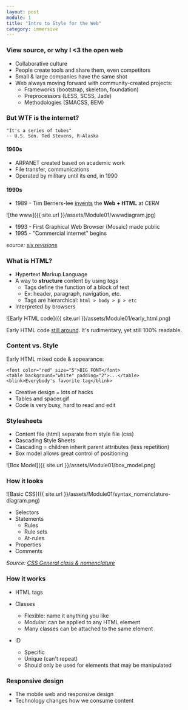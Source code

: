 ```yaml
---
layout: post
module: 1
title: "Intro to Style for the Web"
category: immersive
---
```


### View source, or why I <3 the open web
- Collaborative culture
- People create tools and share them, even competitors
- Small & large companies have the same shot
- Web always moving forward with community-created projects:
	- Frameworks (bootstrap, skeleton, foundation)
	- Preprocessors (LESS, SCSS, Jade)
	- Methodologies (SMACSS, BEM)


### But WTF is the internet?

	"It's a series of tubes"
	-- U.S. Sen. Ted Stevens, R-Alaska

#### 1960s

- ARPANET created based on academic work
- File transfer, communications
- Operated by military until its end, in 1990

#### 1990s

- 1989 - Tim Berners-lee [invents](http://www.w3.org/History/1989/proposal.html) the **Web + HTML** at *CERN*

![the www]({{ site.url }}/assets/Module01/wwwdiagram.jpg)

- 1993 - First Graphical Web Browser (Mosaic) made public
- 1995 - "Commercial internet" begins

*source: [six revisions](http://sixrevisions.com/resources/the-history-of-the-internet-in-a-nutshell/)*
	
### What is HTML?

- **H**yper**t**ext **M**arkup **L**anguage
- A way to **structure** content by using *tags*
	- Tags define the function of a block of text
	- Ex: header, paragraph, navigation, etc.
	- Tags are hierarchical: `html > body > p > etc`
- Interpreted by browsers

![Early HTML code]({{ site.url }}/assets/Module01/early_html.png)

Early HTML code [still around](http://sheldonbrown.com/web_sample1.html). It's rudimentary, yet still 100% readable.


### Content vs. Style

Early HTML mixed code & appearance:

	<font color="red" size="5">BIG FONT</font>
	<table background="white" padding="2">...</table>
	<blink>Everybody's favorite tag</blink>
	
- Creative design = lots of hacks
- Tables and spacer.gif
- Code is very busy, hard to read and edit

	
### Stylesheets
- Content file (html) separate from style file (css)
- **C**ascading **S**tyle **S**heets
- Cascading = children inherit parent attributes (less repetition)
- Box model allows great control of positioning

![Box Model]({{ site.url }}/assets/Module01/box_model.png)


### How it looks

![Basic CSS]({{ site.url }}/assets/Module01/syntax_nomenclature-diagram.png)

- Selectors
- Statements
	- Rules
	- Rule sets
	- At-rules
- Properties
- Comments


*Source: [CSS General class & nomenclature](http://reference.sitepoint.com/css/syntax)*

### How it works

- HTML tags
- Classes
	- Flexible: name it anything you like
	- Modular: can be applied to any HTML element
	- Many classes can be attached to the same element

- ID
	- Specific
	- Unique (can't repeat)
	- Should only be used for elements that may be manipulated

### Responsive design

- The mobile web and responsive design
- Technology changes how we consume content